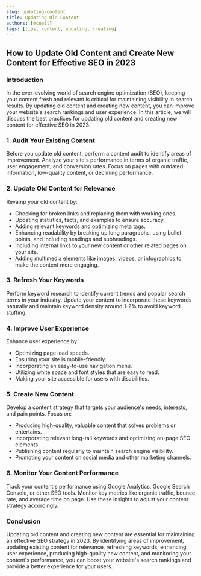 ```yaml
---
slug: updating-content
title: Updating Old Content
authors: [mcneil]
tags: [tips, content, updating, creating]
---
```


## How to Update Old Content and Create New Content for Effective SEO in 2023

### Introduction

In the ever-evolving world of search engine optimization (SEO), keeping your content fresh and relevant is critical for maintaining visibility in search results. By updating old content and creating new content, you can improve your website's search rankings and user experience. In this article, we will discuss the best practices for updating old content and creating new content for effective SEO in 2023.

### 1. Audit Your Existing Content

Before you update old content, perform a content audit to identify areas of improvement. Analyze your site's performance in terms of organic traffic, user engagement, and conversion rates. Focus on pages with outdated information, low-quality content, or declining performance.

### 2. Update Old Content for Relevance

Revamp your old content by:

   * Checking for broken links and replacing them with working ones.
   * Updating statistics, facts, and examples to ensure accuracy.
   * Adding relevant keywords and optimizing meta tags.
   * Enhancing readability by breaking up long paragraphs, using bullet points, and including headings and subheadings.
   * Including internal links to your new content or other related pages on your site.
   * Adding multimedia elements like images, videos, or infographics to make the content more engaging.

### 3. Refresh Your Keywords

Perform keyword research to identify current trends and popular search terms in your industry. Update your content to incorporate these keywords naturally and maintain keyword density around 1-2% to avoid keyword stuffing.

### 4. Improve User Experience

Enhance user experience by:

   * Optimizing page load speeds.
   * Ensuring your site is mobile-friendly.
   * Incorporating an easy-to-use navigation menu.
   * Utilizing white space and font styles that are easy to read.
   * Making your site accessible for users with disabilities.

### 5. Create New Content

Develop a content strategy that targets your audience's needs, interests, and pain points. Focus on:

   * Producing high-quality, valuable content that solves problems or entertains.
   * Incorporating relevant long-tail keywords and optimizing on-page SEO elements.
   * Publishing content regularly to maintain search engine visibility.
   * Promoting your content on social media and other marketing channels.

### 6. Monitor Your Content Performance

Track your content's performance using Google Analytics, Google Search Console, or other SEO tools. Monitor key metrics like organic traffic, bounce rate, and average time on page. Use these insights to adjust your content strategy accordingly.

### Conclusion

Updating old content and creating new content are essential for maintaining an effective SEO strategy in 2023. By identifying areas of improvement, updating existing content for relevance, refreshing keywords, enhancing user experience, producing high-quality new content, and monitoring your content's performance, you can boost your website's search rankings and provide a better experience for your users.
